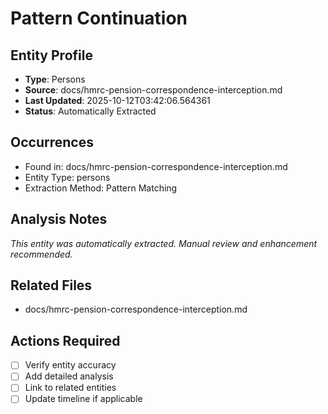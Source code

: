 # Pattern Continuation

## Entity Profile
- **Type**: Persons
- **Source**: docs/hmrc-pension-correspondence-interception.md
- **Last Updated**: 2025-10-12T03:42:06.564361
- **Status**: Automatically Extracted

## Occurrences
- Found in: docs/hmrc-pension-correspondence-interception.md
- Entity Type: persons
- Extraction Method: Pattern Matching

## Analysis Notes
*This entity was automatically extracted. Manual review and enhancement recommended.*

## Related Files
- docs/hmrc-pension-correspondence-interception.md

## Actions Required
- [ ] Verify entity accuracy
- [ ] Add detailed analysis
- [ ] Link to related entities
- [ ] Update timeline if applicable
